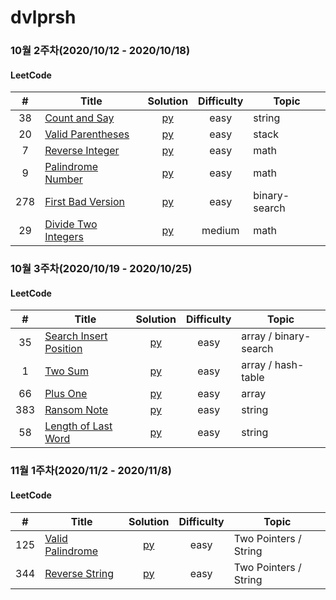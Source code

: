 # dvlprsh

### 10월 2주차(2020/10/12 - 2020/10/18)
#### LeetCode
| # | Title | Solution | Difficulty | Topic |
| :---: | -- | :---: | :---: | -- |
| 38 | [Count and Say](https://leetcode.com/problems/count-and-say/) | [py](leetcode/38.py) | easy | string |
| 20 | [Valid Parentheses](https://leetcode.com/problems/valid-parentheses/) | [py](leetcode/20.py) | easy | stack |
| 7 | [Reverse Integer](https://leetcode.com/problems/reverse-integer/) | [py](leetcode/7.py) | easy | math |
| 9 | [Palindrome Number](https://leetcode.com/problems/palindrome-number/) | [py](leetcode/9.py) | easy | math |
| 278 | [First Bad Version](https://leetcode.com/problems/first-bad-version/) | [py](leetcode/278.py) | easy | binary-search |
| 29 | [Divide Two Integers](https://leetcode.com/problems/divide-two-integers/) | [py](leetcode/29.py) | medium | math |

### 10월 3주차(2020/10/19 - 2020/10/25)
#### LeetCode
| # | Title | Solution | Difficulty | Topic |
| :---: | -- | :---: | :---: | -- |
| 35 | [Search Insert Position](https://leetcode.com/problems/search-insert-position/) | [py](leetcode/35.py) | easy | array / binary-search |
| 1 | [Two Sum](https://leetcode.com/problems/two-sum/) | [py](leetcode/1.py) | easy | array / hash-table |
| 66 | [Plus One](https://leetcode.com/problems/plus-one/) | [py](leetcode/66.py) | easy | array |
| 383 | [Ransom Note](https://leetcode.com/problems/ransom-note/) | [py](leetcode/383.py) | easy | string |
| 58 | [Length of Last Word](https://leetcode.com/problems/length-of-last-word/) | [py](leetcode/58.py) | easy | string |

### 11월 1주차(2020/11/2 - 2020/11/8)
#### LeetCode
| # | Title | Solution | Difficulty | Topic |
| :---: | -- | :---: | :---: | -- |
| 125 | [Valid Palindrome](https://leetcode.com/problems/valid-palindrome/) | [py](leetcode/125.py) | easy | Two Pointers / String |
| 344 | [Reverse String](https://leetcode.com/problems/reverse-string/) | [py](leetcode/344.py) | easy | Two Pointers / String |